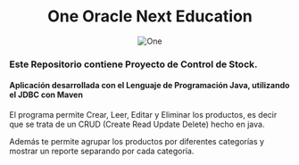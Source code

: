 <div align="center">

# One Oracle Next Education
![One](https://i.postimg.cc/wxQsp28g/One-1.png)

</div>

<h3>Este Repositorio contiene Proyecto de Control de Stock.</h3>

<h4>Aplicación desarrollada con el Lenguaje de Programación Java, utilizando el JDBC con Maven</h4>

El programa permite Crear, Leer, Editar y Eliminar los productos, es decir que se trata de un CRUD (Create Read Update Delete) hecho en java.

Además te permite agrupar los productos por diferentes categorías y mostrar un reporte separando por cada categoría.

<!--
![Agregamos Tareas](https://i.postimg.cc/bvgYF1vZ/Manejo-DOM-1.png)

#

Vista de como queda luego de Borrar la taréa

![Eliminar Tarea](https://i.postimg.cc/zBWNYWzw/Manejo-DOM-2.png)

#

Vista de como quedan las tareas ordenadas por Fecha

![Ordenamiento por Fechas](https://i.postimg.cc/qM7S5SPd/Agregando-reconocimientos-de-Check-Box-1.png)

#

Vista del almacenamiento de la información en el LocalStorage

![Almacenamiento en LocalStorage](https://i.postimg.cc/sXrDPs0z/Agregando-reconocimientos-de-Check-Box.png)

#

Vista de como quedan las tareas ordenadas por Fecha y Hora

![Ordenamiento por Hora](https://i.postimg.cc/W4PPCSm6/Trabajando-con-Ordenamiento-por-Horarios.png)

-->